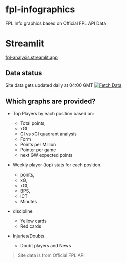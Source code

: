 # fpl-infographics
FPL Info graphics based on Official FPL API Data

# Streamlit 
[fpl-analysis.streamlit.app](fpl-analysis.streamlit.app)

## Data status
Site data gets updated daily at 04:00 GMT
[![Fetch Data](https://github.com/thecloudtechnologist/fpl-infographics/actions/workflows/main.yml/badge.svg?event=workflow_run)](https://github.com/thecloudtechnologist/fpl-infographics/actions/workflows/main.yml)

## Which graphs are provided?
* Top Players by each position based on:
    * Total points, 
    * xGI
    * GI vs xGI quadrant analysis
    * Form 
    * Points per Million
    * Pointer per game 
    * next GW expected points

* Weekly player (top) stats for each position. 
    * points, 
    * xG, 
    * xGI, 
    * BPS, 
    * ICT 
    * Minutes

* discipline
    * Yellow cards
    * Red cards

* Injuries/Doubts
    * Doubt players and News

> Site data is from Official FPL API
